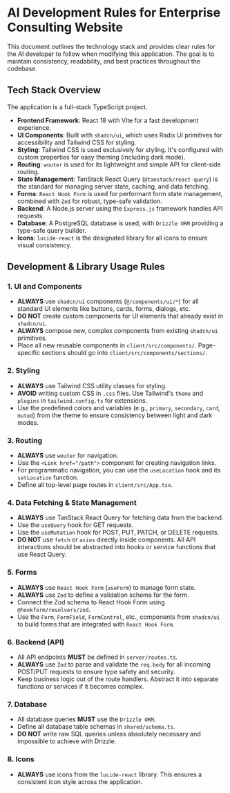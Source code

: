 # AI Development Rules for Enterprise Consulting Website

This document outlines the technology stack and provides clear rules for the AI developer to follow when modifying this application. The goal is to maintain consistency, readability, and best practices throughout the codebase.

## Tech Stack Overview

The application is a full-stack TypeScript project.

- **Frontend Framework**: React 18 with Vite for a fast development experience.
- **UI Components**: Built with `shadcn/ui`, which uses Radix UI primitives for accessibility and Tailwind CSS for styling.
- **Styling**: Tailwind CSS is used exclusively for styling. It's configured with custom properties for easy theming (including dark mode).
- **Routing**: `wouter` is used for its lightweight and simple API for client-side routing.
- **State Management**: TanStack React Query (`@tanstack/react-query`) is the standard for managing server state, caching, and data fetching.
- **Forms**: `React Hook Form` is used for performant form state management, combined with `Zod` for robust, type-safe validation.
- **Backend**: A Node.js server using the `Express.js` framework handles API requests.
- **Database**: A PostgreSQL database is used, with `Drizzle ORM` providing a type-safe query builder.
- **Icons**: `lucide-react` is the designated library for all icons to ensure visual consistency.

## Development & Library Usage Rules

### 1. UI and Components
- **ALWAYS** use `shadcn/ui` components (`@/components/ui/*`) for all standard UI elements like buttons, cards, forms, dialogs, etc.
- **DO NOT** create custom components for UI elements that already exist in `shadcn/ui`.
- **ALWAYS** compose new, complex components from existing `shadcn/ui` primitives.
- Place all new reusable components in `client/src/components/`. Page-specific sections should go into `client/src/components/sections/`.

### 2. Styling
- **ALWAYS** use Tailwind CSS utility classes for styling.
- **AVOID** writing custom CSS in `.css` files. Use Tailwind's `theme` and `plugins` in `tailwind.config.ts` for extensions.
- Use the predefined colors and variables (e.g., `primary`, `secondary`, `card`, `muted`) from the theme to ensure consistency between light and dark modes.

### 3. Routing
- **ALWAYS** use `wouter` for navigation.
- Use the `<Link href="/path">` component for creating navigation links.
- For programmatic navigation, you can use the `useLocation` hook and its `setLocation` function.
- Define all top-level page routes in `client/src/App.tsx`.

### 4. Data Fetching & State Management
- **ALWAYS** use TanStack React Query for fetching data from the backend.
- Use the `useQuery` hook for GET requests.
- Use the `useMutation` hook for POST, PUT, PATCH, or DELETE requests.
- **DO NOT** use `fetch` or `axios` directly inside components. All API interactions should be abstracted into hooks or service functions that use React Query.

### 5. Forms
- **ALWAYS** use `React Hook Form` (`useForm`) to manage form state.
- **ALWAYS** use `Zod` to define a validation schema for the form.
- Connect the Zod schema to React Hook Form using `@hookform/resolvers/zod`.
- Use the `Form`, `FormField`, `FormControl`, etc., components from `shadcn/ui` to build forms that are integrated with `React Hook Form`.

### 6. Backend (API)
- All API endpoints **MUST** be defined in `server/routes.ts`.
- **ALWAYS** use `Zod` to parse and validate the `req.body` for all incoming POST/PUT requests to ensure type safety and security.
- Keep business logic out of the route handlers. Abstract it into separate functions or services if it becomes complex.

### 7. Database
- All database queries **MUST** use the `Drizzle ORM`.
- Define all database table schemas in `shared/schema.ts`.
- **DO NOT** write raw SQL queries unless absolutely necessary and impossible to achieve with Drizzle.

### 8. Icons
- **ALWAYS** use icons from the `lucide-react` library. This ensures a consistent icon style across the application.